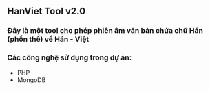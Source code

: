 ## HanViet Tool v2.0

### Đây là một tool cho phép phiên âm văn bản chứa chữ Hán (phồn thể) về Hán - Việt

### Các công nghệ sử dụng trong dự án:
- PHP
- MongoDB